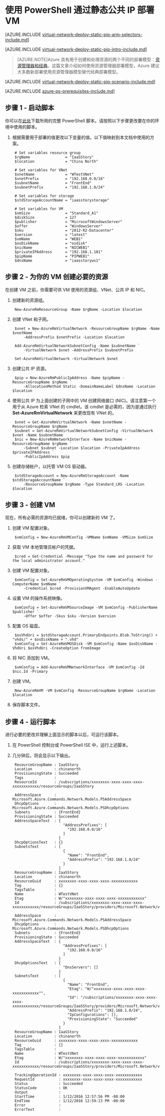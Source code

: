 <!-- ARM: tested -->

<properties 
   pageTitle="在 Resource Manager 中使用 PowerShell 通过静态公共 IP 部署 VM | Azure"
   description="了解如何在 Resource Manager 中使用 PowerShell 通过静态公共 IP 部署 VM"
   services="virtual-network"
   documentationCenter="na"
   authors="telmosampaio"
   manager="carmonm"
   editor=""
   tags="azure-resource-manager"
/>
<tags
	ms.service="virtual-network"
	ms.date="03/15/2016"
	wacn.date="06/06/2016"/>

# 使用 PowerShell 通过静态公共 IP 部署 VM

[AZURE.INCLUDE [virtual-network-deploy-static-pip-arm-selectors-include.md](../../includes/virtual-network-deploy-static-pip-arm-selectors-include.md)]

[AZURE.INCLUDE [virtual-network-deploy-static-pip-intro-include.md](../../includes/virtual-network-deploy-static-pip-intro-include.md)]

> [AZURE.NOTE]Azure 具有用于创建和处理资源的两个不同的部署模型：[资源管理器和经典](/documentation/articles/resource-manager-deployment-model/)。这篇文章介绍如何使用资源管理器部署模型，Azure 建议大多数新部署使用资源管理器模型替代经典部署模型。

[AZURE.INCLUDE [virtual-network-deploy-static-pip-scenario-include.md](../../includes/virtual-network-deploy-static-pip-scenario-include.md)]

[AZURE.INCLUDE [azure-ps-prerequisites-include.md](../../includes/azure-ps-prerequisites-include.md)]

## 步骤 1 - 启动脚本

你可以在[此处](https://raw.githubusercontent.com/Azure/azure-quickstart-templates/master/IaaS-Story/03-Static-public-IP/virtual-network-deploy-static-pip-arm-ps.ps1)下载所用的完整 PowerShell 脚本。请按照以下步骤更改要在你的环境中使用的脚本。

1. 根据需要用于部署的值更改以下变量的值。以下值映射到本文档中使用的方案。

		# Set variables resource group
		$rgName                = "IaaSStory"
		$location              = "China North"
		
		# Set variables for VNet
		$vnetName              = "WTestVNet"
		$vnetPrefix            = "192.168.0.0/16"
		$subnetName            = "FrontEnd"
		$subnetPrefix          = "192.168.1.0/24"
		
		# Set variables for storage
		$stdStorageAccountName = "iaasstorystorage"
		
		# Set variables for VM
		$vmSize                = "Standard_A1"
		$diskSize              = 127
		$publisher             = "MicrosoftWindowsServer"
		$offer                 = "WindowsServer"
		$sku                   = "2012-R2-Datacenter"
		$version               = "latest"
		$vmName                = "WEB1"
		$osDiskName            = "osdisk"
		$nicName               = "NICWEB1"
		$privateIPAddress      = "192.168.1.101"
		$pipName               = "PIPWEB1"
		$dnsName               = "iaasstoryws1"

## 步骤 2 - 为你的 VM 创建必要的资源

在创建 VM 之前，你需要可供 VM 使用的资源组、VNet、公共 IP 和 NIC。

1. 创建新的资源组。

		New-AzureRmResourceGroup -Name $rgName -Location $location
		
2. 创建 VNet 和子网。

		$vnet = New-AzureRmVirtualNetwork -ResourceGroupName $rgName -Name $vnetName `
		    -AddressPrefix $vnetPrefix -Location $location   
		
		Add-AzureRmVirtualNetworkSubnetConfig -Name $subnetName `
		    -VirtualNetwork $vnet -AddressPrefix $subnetPrefix
		
		Set-AzureRmVirtualNetwork -VirtualNetwork $vnet 

3. 创建公共 IP 资源。

		$pip = New-AzureRmPublicIpAddress -Name $pipName -ResourceGroupName $rgName `
		    -AllocationMethod Static -DomainNameLabel $dnsName -Location $location

4. 使用公共 IP 为上面创建的子网中的 VM 创建网络接口 (NIC)。请注意第一个用于从 Azure 检索 VNet 的 cmdlet。该 cmdlet 是必需的，因为是通过执行 **Set-AzureRmVirtualNetwork** 来更改现有 VNet 的。

		$vnet = Get-AzureRmVirtualNetwork -Name $vnetName -ResourceGroupName $rgName
		$subnet = Get-AzureRmVirtualNetworkSubnetConfig -VirtualNetwork $vnet -Name $subnetName
		$nic = New-AzureRmNetworkInterface -Name $nicName -ResourceGroupName $rgName `
		    -Subnet $subnet -Location $location -PrivateIpAddress $privateIPAddress `
		    -PublicIpAddress $pip

5. 创建存储帐户，以托管 VM OS 驱动器。

		$stdStorageAccount = New-AzureRmStorageAccount -Name $stdStorageAccountName `
		    -ResourceGroupName $rgName -Type Standard_LRS -Location $location

## 步骤 3 - 创建 VM 

现在，所有必需的资源均已就绪，你可以创建新的 VM 了。

1. 创建 VM 配置对象。

		$vmConfig = New-AzureRmVMConfig -VMName $vmName -VMSize $vmSize 

1. 获取 VM 本地管理员帐户的凭据。

		$cred = Get-Credential -Message "Type the name and password for the local administrator account."

2. 创建 VM 配置对象。

		$vmConfig = Set-AzureRmVMOperatingSystem -VM $vmConfig -Windows -ComputerName $vmName `
    		-Credential $cred -ProvisionVMAgent -EnableAutoUpdate

3. 设置 VM 的操作系统映像。

		$vmConfig = Set-AzureRmVMSourceImage -VM $vmConfig -PublisherName $publisher `
    		-Offer $offer -Skus $sku -Version $version

4. 配置 OS 磁盘。

		$osVhdUri = $stdStorageAccount.PrimaryEndpoints.Blob.ToString() + "vhds/" + $osDiskName + ".vhd"
		$vmConfig = Set-AzureRmVMOSDisk -VM $vmConfig -Name $osDiskName -VhdUri $osVhdUri -CreateOption fromImage

5. 将 NIC 添加到 VM。

		$vmConfig = Add-AzureRmVMNetworkInterface -VM $vmConfig -Id $nic.Id -Primary

6. 创建 VM。

		New-AzureRmVM -VM $vmConfig -ResourceGroupName $rgName -Location $location

7. 保存脚本文件。

## 步骤 4 - 运行脚本

进行必要的更改并理解上面显示的脚本以后，可运行该脚本。

1. 在 PowerShell 控制台或 PowerShell ISE 中，运行上述脚本。
2. 几分钟后，将会显示以下输出。

		ResourceGroupName : IaaSStory
		Location          : chinanorth
		ProvisioningState : Succeeded
		Tags              : 
		ResourceId        : /subscriptions/xxxxxxxx-xxxx-xxxx-xxxx-xxxxxxxxxxxx/resourceGroups/IaaSStory
				
		AddressSpace      : Microsoft.Azure.Commands.Network.Models.PSAddressSpace
		DhcpOptions       : Microsoft.Azure.Commands.Network.Models.PSDhcpOptions
		Subnets           : {FrontEnd}
		ProvisioningState : Succeeded
		AddressSpaceText  : {
		                      "AddressPrefixes": [
		                        "192.168.0.0/16"
		                      ]
		                    }
		DhcpOptionsText   : {}
		SubnetsText       : [
		                      {
		                        "Name": "FrontEnd",
		                        "AddressPrefix": "192.168.1.0/24"
		                      }
		                    ]
		ResourceGroupName : IaaSStory
		Location          : chinanorth
		ResourceGuid      : xxxxxxxx-xxxx-xxxx-xxxx-xxxxxxxxxxxx
		Tag               : {}
		TagsTable         : 
		Name              : WTestVNet
		Etag              : W/"xxxxxxxx-xxxx-xxxx-xxxx-xxxxxxxxxxxx"
		Id                : /subscriptions/xxxxxxxx-xxxx-xxxx-xxxx-xxxxxxxxxxxx/resourceGroups/IaaSStory/providers/Microsoft.Network/virtualNetworks/WTestVNet
		
		AddressSpace      : Microsoft.Azure.Commands.Network.Models.PSAddressSpace
		DhcpOptions       : Microsoft.Azure.Commands.Network.Models.PSDhcpOptions
		Subnets           : {FrontEnd}
		ProvisioningState : Succeeded
		AddressSpaceText  : {
		                      "AddressPrefixes": [
		                        "192.168.0.0/16"
		                      ]
		                    }
		DhcpOptionsText   : {
		                      "DnsServers": []
		                    }
		SubnetsText       : [
		                      {
		                        "Name": "FrontEnd",
		                        "Etag": "W/"xxxxxxxx-xxxx-xxxx-xxxx-xxxxxxxxxxxx"",
		                        "Id": "/subscriptions/xxxxxxxx-xxxx-xxxx-xxxx-xxxxxxxxxxxx/resourceGroups/IaaSStory/providers/Microsoft.Network/virtualNetworks/WTestVNet/subnets/FrontEnd",
		                        "AddressPrefix": "192.168.1.0/24",
		                        "IpConfigurations": [],
		                        "ProvisioningState": "Succeeded"
		                      }
		                    ]
		ResourceGroupName : IaaSStory
		Location          : chinanorth
		ResourceGuid      : xxxxxxxx-xxxx-xxxx-xxxx-xxxxxxxxxxxx
		Tag               : {}
		TagsTable         : 
		Name              : WTestVNet
		Etag              : W/"xxxxxxxx-xxxx-xxxx-xxxx-xxxxxxxxxxxx"
		Id                : /subscriptions/xxxxxxxx-xxxx-xxxx-xxxx-xxxxxxxxxxxx/resourceGroups/IaaSStory/providers/Microsoft.Network/virtualNetworks/WTestVNet
				
		TrackingOperationId : xxxxxxxx-xxxx-xxxx-xxxx-xxxxxxxxxxxx
		RequestId           : xxxxxxxx-xxxx-xxxx-xxxx-xxxxxxxxxxxx
		Status              : Succeeded
		StatusCode          : OK
		Output              : 
		StartTime           : 1/12/2016 12:57:56 PM -08:00
		EndTime             : 1/12/2016 12:59:13 PM -08:00
		Error               : 
		ErrorText           : 

<!---HONumber=Mooncake_0418_2016-->